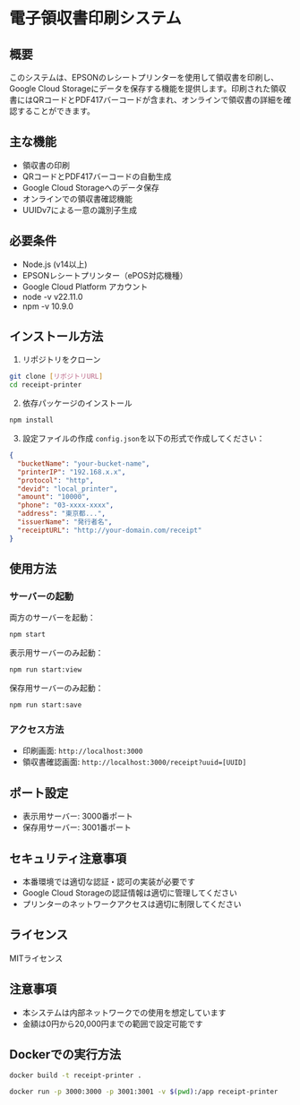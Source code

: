 # 電子領収書印刷システム

## 概要
このシステムは、EPSONのレシートプリンターを使用して領収書を印刷し、Google Cloud Storageにデータを保存する機能を提供します。印刷された領収書にはQRコードとPDF417バーコードが含まれ、オンラインで領収書の詳細を確認することができます。

## 主な機能
- 領収書の印刷
- QRコードとPDF417バーコードの自動生成
- Google Cloud Storageへのデータ保存
- オンラインでの領収書確認機能
- UUIDv7による一意の識別子生成

## 必要条件
- Node.js (v14以上)
- EPSONレシートプリンター（ePOS対応機種）
- Google Cloud Platform アカウント
- node -v
  v22.11.0
- npm -v
  10.9.0

## インストール方法

1. リポジトリをクローン

```bash
git clone [リポジトリURL]
cd receipt-printer
```

2. 依存パッケージのインストール

```bash
npm install
```

3. 設定ファイルの作成
`config.json`を以下の形式で作成してください：

```json
{
  "bucketName": "your-bucket-name",
  "printerIP": "192.168.x.x",
  "protocol": "http",
  "devid": "local_printer",
  "amount": "10000",
  "phone": "03-xxxx-xxxx",
  "address": "東京都...",
  "issuerName": "発行者名",
  "receiptURL": "http://your-domain.com/receipt"
}
```

## 使用方法

### サーバーの起動

両方のサーバーを起動：

```bash
npm start
```

表示用サーバーのみ起動：

```bash
npm run start:view
```

保存用サーバーのみ起動：

```bash
npm run start:save
```

### アクセス方法
- 印刷画面: `http://localhost:3000`
- 領収書確認画面: `http://localhost:3000/receipt?uuid=[UUID]`

## ポート設定
- 表示用サーバー: 3000番ポート
- 保存用サーバー: 3001番ポート

## セキュリティ注意事項
- 本番環境では適切な認証・認可の実装が必要です
- Google Cloud Storageの認証情報は適切に管理してください
- プリンターのネットワークアクセスは適切に制限してください

## ライセンス
MITライセンス

## 注意事項
- 本システムは内部ネットワークでの使用を想定しています
- 金額は0円から20,000円までの範囲で設定可能です

## Dockerでの実行方法

```bash
docker build -t receipt-printer .
```

```bash
docker run -p 3000:3000 -p 3001:3001 -v $(pwd):/app receipt-printer
```
